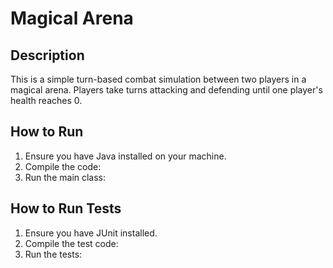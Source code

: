 # Magical Arena

## Description

This is a simple turn-based combat simulation between two players in a magical arena. Players take turns attacking and defending until one player's health reaches 0.

## How to Run

1. Ensure you have Java installed on your machine.
2. Compile the code:
3. Run the main class:

## How to Run Tests

1. Ensure you have JUnit installed.
2. Compile the test code:
3. Run the tests: